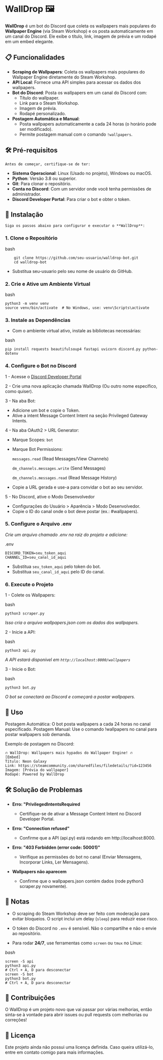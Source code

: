 # WallDrop 🖼️

**WallDrop** é um bot do Discord que coleta os wallpapers mais populares do **Wallpaper Engine** (via Steam Workshop) e os posta automaticamente em um canal do Discord. Ele exibe o título, link, imagem de prévia e um rodapé em um embed elegante.

## 📋 Funcionalidades

- **Scraping de Wallpapers**: Coleta os wallpapers mais populares do Wallpaper Engine diretamente do Steam Workshop.
- **API Local**: Fornece uma API simples para acessar os dados dos wallpapers.
- **Bot do Discord**: Posta os wallpapers em um canal do Discord com:
  - Título do wallpaper.
  - Link para o Steam Workshop.
  - Imagem de prévia.
  - Rodapé personalizado.
- **Postagem Automática e Manual**:
  - Posta wallpapers automaticamente a cada 24 horas (o horário pode ser modificado).
  - Permite postagem manual com o comando `!wallpapers`.

## 🛠️ Pré-requisitos

    Antes de começar, certifique-se de ter:

- **Sistema Operacional**: Linux (Usado no projeto), Windows ou macOS.
- **Python**: Versão 3.8 ou superior.
- **Git**: Para clonar o repositório.
- **Conta no Discord**: Com um servidor onde você tenha permissões de administrador.
- **Discord Developer Portal**: Para criar o bot e obter o token.

## 🚀 Instalação

    Siga os passos abaixo para configurar e executar o **WallDrop**:

### 1. Clone o Repositório

bash
```
    git clone https://github.com/seu-usuario/walldrop-bot.git
    cd walldrop-bot
```
 - Substitua seu-usuario pelo seu nome de usuário do GitHub.

### 2. Crie e Ative um Ambiente Virtual

bash

```
python3 -m venv venv
source venv/bin/activate  # No Windows, use: venv\Scripts\activate
```

### 3. Instale as Dependências
- Com o ambiente virtual ativo, instale as bibliotecas necessárias:

bash

```
pip install requests beautifulsoup4 fastapi uvicorn discord.py python-dotenv
```

### 4. Configure o Bot no Discord

 1 - Acesse o <a source/>
<a href="https://discord.com/developers/applications" target="_blank">Discord Developer Portal<a> 

 2 - Crie uma nova aplicação chamada WallDrop (Ou outro nome específico, como quiser).

 3 - Na aba Bot:
- Adicione um bot e copie o Token.
- Ative a intent Message Content Intent na seção Privileged Gateway Intents.

4 - Na aba OAuth2 > URL Generator:
- Marque Scopes: `bot`
- Marque Bot Permissions:

  `messages.read` (Read Messages/View Channels)

  `dm_channels.messages.write` (Send Messages)

  `dm_channels.messages.read` (Read Message History)

- Copie a URL gerada e use-a para convidar o bot ao seu servidor.

5 - No Discord, ative o Modo Desenvolvedor
- Configurações do Usuário > Aparência > Modo Desenvolvedor.
- Copie o ID do canal onde o bot deve postar (ex.: #wallpapers).

### 5. Configure o Arquivo .env
*Crie um arquivo chamado .env na raiz do projeto e adicione:*

.env

```
DISCORD_TOKEN=seu_token_aqui
CHANNEL_ID=seu_canal_id_aqui
```
- Substitua `seu_token_aqui` pelo token do bot.
- Substitua `seu_canal_id_aqui` pelo ID do canal.

### 6. Execute o Projeto
 1 - Colete os Wallpapers:

bash
```
python3 scraper.py
```
*Isso cria o arquivo wallpapers.json com os dados dos wallpapers.*

2 - Inicie a API:

bash
```
python3 api.py
```

*A API estará disponível em `http://localhost:8000/wallpapers`*

3 - Inicie o Bot:

bash
```
python3 bot.py
```
*O bot se conectará ao Discord e começará a postar wallpapers.*

## 📖 Uso

Postagem Automática: O bot posta wallpapers a cada 24 horas no canal especificado.
Postagem Manual: Use o comando !wallpapers no canal para postar wallpapers sob demanda.

Exemplo de postagem no Discord:

```
🔥 WallDrop: Wallpapers mais hypados do Wallpaper Engine! 🔥
[Embed]
Título: Neon Galaxy
Link: https://steamcommunity.com/sharedfiles/filedetails/?id=123456
Imagem: [Prévia do wallpaper]
Rodapé: Powered by WallDrop
```

## 🛠️ Solução de Problemas

- **Erro: "PrivilegedIntentsRequired**
  - Certifique-se de ativar a Message Content Intent no Discord Developer Portal.
- **Erro: "Connection refused"**
  - Confirme que a API (api.py) está rodando em http://localhost:8000.
- **Erro: "403 Forbidden (error code: 50001)"**
  - Verifique as permissões do bot no canal (Enviar Mensagens, Incorporar Links, Ler Mensagens).

- **Wallpapers não aparecem**
  - Confirme que o wallpapers.json contém dados (rode python3 scraper.py novamente).

## 📝 Notas
  - O scraping do Steam Workshop deve ser feito com moderação para evitar bloqueios. O script inclui um delay (`sleep`) para reduzir esse risco.

  - O token do Discord no `.env` é sensível. Não o compartilhe e não o envie ao repositório.
  - Para rodar **24/7**, use ferramentas como `screen` ou `tmux` no Linux:

  *bash*
  ```
screen -S api
python3 api.py
# Ctrl + A, D para desconectar
screen -S bot
python3 bot.py
# Ctrl + A, D para desconectar
```

## 🤝 Contribuições
O WallDrop é um projeto novo que vai passar por várias melhorias, então 
sinta-se à vontade para abrir issues ou pull requests com melhorias ou correções!


## 📜 Licença
Este projeto ainda não possui uma licença definida. Caso queira utilizá-lo, entre em contato comigo para mais informações.
